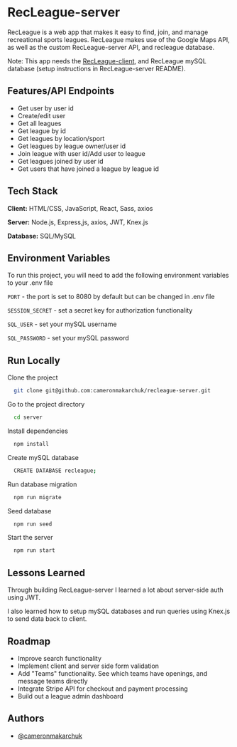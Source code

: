 
# RecLeague-server

RecLeague is a web app that makes it easy to find, join, and manage recreational sports leagues. RecLeague makes use of the Google Maps API, as well as the custom RecLeague-server API, and recleague database.

Note: This app needs the [RecLeague-client](https://github.com/cameronmakarchuk/recleague-client), and RecLeague mySQL database (setup instructions in RecLeague-server README).

## Features/API Endpoints

- Get user by user id
- Create/edit user
- Get all leagues
- Get league by id
- Get leagues by location/sport
- Get leagues by league owner/user id
- Join league with user id/Add user to league
- Get leagues joined by user id
- Get users that have joined a league by league id


## Tech Stack

**Client:** HTML/CSS, JavaScript, React, Sass, axios

**Server:** Node.js, Express,js, axios, JWT, Knex.js

**Database:** SQL/MySQL


## Environment Variables

To run this project, you will need to add the following environment variables to your .env file

`PORT` - the port is set to 8080 by default but can be changed in .env file

`SESSION_SECRET` - set a secret key for authorization functionality

`SQL_USER` - set your mySQL username

`SQL_PASSWORD` - set your mySQL password
## Run Locally

Clone the project

```bash
  git clone git@github.com:cameronmakarchuk/recleague-server.git
```

Go to the project directory

```bash
  cd server
```

Install dependencies

```bash
  npm install
```

Create mySQL database

```bash
  CREATE DATABASE recleague;
```

Run database migration

```bash
  npm run migrate
```

Seed database

```bash
  npm run seed
```

Start the server

```bash
  npm run start
```


## Lessons Learned

Through building RecLeague-server I learned a lot about server-side auth using JWT.

I also learned how to setup mySQL databases and run queries using Knex.js to send data back to client.

## Roadmap

- Improve search functionality
- Implement client and server side form validation
- Add "Teams" functionality. See which teams have openings, and message teams directly
- Integrate Stripe API for checkout and payment processing
- Build out a league admin dashboard


## Authors

- [@cameronmakarchuk](https://www.github.com/cameronmakarchuk)

